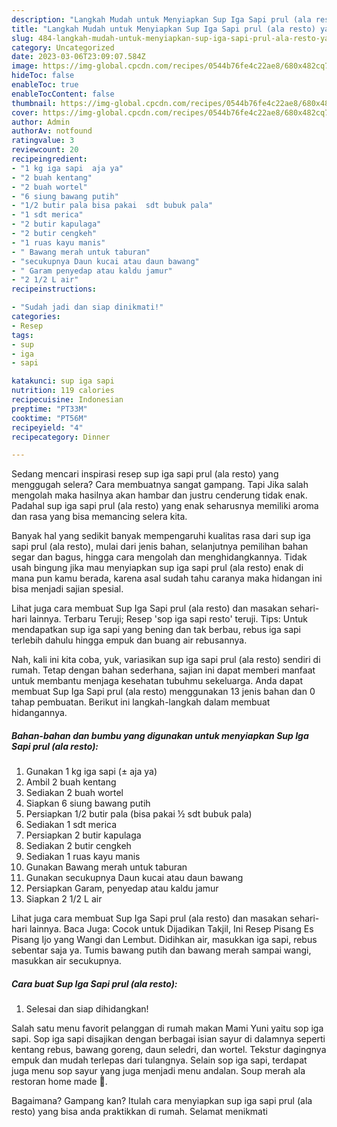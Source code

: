 ```yaml
---
description: "Langkah Mudah untuk Menyiapkan Sup Iga Sapi prul (ala resto) yang Bikin Ngiler"
title: "Langkah Mudah untuk Menyiapkan Sup Iga Sapi prul (ala resto) yang Bikin Ngiler"
slug: 484-langkah-mudah-untuk-menyiapkan-sup-iga-sapi-prul-ala-resto-yang-bikin-ngiler
category: Uncategorized
date: 2023-03-06T23:09:07.584Z
image: https://img-global.cpcdn.com/recipes/0544b76fe4c22ae8/680x482cq70/sup-iga-sapi-prul-ala-resto-foto-resep-utama.jpg
hideToc: false
enableToc: true
enableTocContent: false
thumbnail: https://img-global.cpcdn.com/recipes/0544b76fe4c22ae8/680x482cq70/sup-iga-sapi-prul-ala-resto-foto-resep-utama.jpg
cover: https://img-global.cpcdn.com/recipes/0544b76fe4c22ae8/680x482cq70/sup-iga-sapi-prul-ala-resto-foto-resep-utama.jpg
author: Admin
authorAv: notfound
ratingvalue: 3
reviewcount: 20
recipeingredient:
- "1 kg iga sapi  aja ya"
- "2 buah kentang"
- "2 buah wortel"
- "6 siung bawang putih"
- "1/2 butir pala bisa pakai  sdt bubuk pala"
- "1 sdt merica"
- "2 butir kapulaga"
- "2 butir cengkeh"
- "1 ruas kayu manis"
- " Bawang merah untuk taburan"
- "secukupnya Daun kucai atau daun bawang"
- " Garam penyedap atau kaldu jamur"
- "2 1/2 L air"
recipeinstructions:

- "Sudah jadi dan siap dinikmati!"
categories:
- Resep
tags:
- sup
- iga
- sapi

katakunci: sup iga sapi 
nutrition: 119 calories
recipecuisine: Indonesian
preptime: "PT33M"
cooktime: "PT56M"
recipeyield: "4"
recipecategory: Dinner

---
```



Sedang mencari inspirasi resep sup iga sapi prul (ala resto) yang menggugah selera? Cara membuatnya sangat gampang. Tapi Jika salah mengolah maka hasilnya akan hambar dan justru cenderung tidak enak. Padahal sup iga sapi prul (ala resto) yang enak seharusnya memiliki aroma dan rasa yang bisa memancing selera kita.


Banyak hal yang sedikit banyak mempengaruhi kualitas rasa dari sup iga sapi prul (ala resto), mulai dari jenis bahan, selanjutnya pemilihan bahan segar dan bagus, hingga cara mengolah dan menghidangkannya. Tidak usah bingung jika mau menyiapkan sup iga sapi prul (ala resto) enak di mana pun kamu berada, karena asal sudah tahu caranya maka hidangan ini bisa menjadi sajian spesial.

Lihat juga cara membuat Sup Iga Sapi prul (ala resto) dan masakan sehari-hari lainnya. Terbaru Teruji; Resep &#39;sop iga sapi resto&#39; teruji. Tips: Untuk mendapatkan sup iga sapi yang bening dan tak berbau, rebus iga sapi terlebih dahulu hingga empuk dan buang air rebusannya.


Nah, kali ini kita coba, yuk, variasikan sup iga sapi prul (ala resto) sendiri di rumah. Tetap dengan bahan sederhana, sajian ini dapat memberi manfaat untuk membantu menjaga kesehatan tubuhmu sekeluarga. Anda dapat membuat Sup Iga Sapi prul (ala resto) menggunakan 13 jenis bahan dan 0 tahap pembuatan. Berikut ini langkah-langkah dalam membuat hidangannya.

<!--inarticleads1-->

##### Bahan-bahan dan bumbu yang digunakan untuk menyiapkan Sup Iga Sapi prul (ala resto):

1. Gunakan 1 kg iga sapi (± aja ya)
1. Ambil 2 buah kentang
1. Sediakan 2 buah wortel
1. Siapkan 6 siung bawang putih
1. Persiapkan 1/2 butir pala (bisa pakai ½ sdt bubuk pala)
1. Sediakan 1 sdt merica
1. Persiapkan 2 butir kapulaga
1. Sediakan 2 butir cengkeh
1. Sediakan 1 ruas kayu manis
1. Gunakan  Bawang merah untuk taburan
1. Gunakan secukupnya Daun kucai atau daun bawang
1. Persiapkan  Garam, penyedap atau kaldu jamur
1. Siapkan 2 1/2 L air


Lihat juga cara membuat Sup Iga Sapi prul (ala resto) dan masakan sehari-hari lainnya. Baca Juga: Cocok untuk Dijadikan Takjil, Ini Resep Pisang Es Pisang Ijo yang Wangi dan Lembut. Didihkan air, masukkan iga sapi, rebus sebentar saja ya. Tumis bawang putih dan bawang merah sampai wangi, masukkan air secukupnya. 

<!--inarticleads2-->

##### Cara buat Sup Iga Sapi prul (ala resto):


1. Selesai dan siap dihidangkan!

Salah satu menu favorit pelanggan di rumah makan Mami Yuni yaitu sop iga sapi. Sop iga sapi disajikan dengan berbagai isian sayur di dalamnya seperti kentang rebus, bawang goreng, daun seledri, dan wortel. Tekstur dagingnya empuk dan mudah terlepas dari tulangnya. Selain sop iga sapi, terdapat juga menu sop sayur yang juga menjadi menu andalan. Soup merah ala restoran home made 🍵. 

Bagaimana? Gampang kan? Itulah cara menyiapkan sup iga sapi prul (ala resto) yang bisa anda praktikkan di rumah. Selamat menikmati
